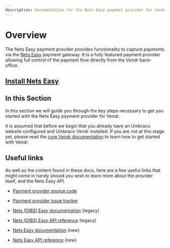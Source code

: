 ```yaml
---
description: Documentation for the Nets Easy payment provider for Vendr, the eCommerce solution for Umbraco v8+
---
```


# Overview

The Nets Easy payment provider provides functionality to capture payments via the [Nets Easy](https://developers.nets.eu/nets-easy/en-EU/docs/) payment gateway. It is a fully featured payment provider allowing full control of the payment flow directly from the Vendr back-office.

## [Install Nets Easy](../install-payment-providers.md)

## In this Section

In this section we will guide you through the key steps necessary to get you started with the Nets Easy payment provider for Vendr.

It is assumed that before we begin that you already have an Umbraco website configured and Umbraco Vendr installed. If you are not at this stage yet, please read the [core Vendr documentation](../../../../../core/) to learn how to get started with Vendr.

## Useful links

As well as the content found in these docs, here are a few useful links that might come in handy should you wish to learn more about the provider itself, and the Nets Easy API.

* [Payment provider source code](https://github.com/vendrcontrib/vendr-payment-provider-nets)  
* [Payment provider issue tracker](https://github.com/vendrcontrib/vendr-payment-provider-nets/issues)  

* [Nets (DIBS) Easy documentation](https://tech.dibspayment.com/easy) (legacy)  
* [Nets (DIBS) Easy API reference](https://tech.dibspayment.com/easy/api) (legacy)  

* [Nets Easy documentation](https://developers.nets.eu/nets-easy/en-EU/docs/) (new)  
* [Nets Easy API reference](https://developers.nets.eu/nets-easy/en-EU/api/) (new)
